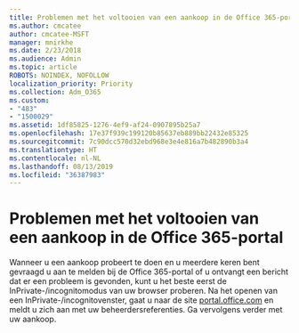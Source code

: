 ```yaml
---
title: Problemen met het voltooien van een aankoop in de Office 365-portal
ms.author: cmcatee
author: cmcatee-MSFT
manager: mnirkhe
ms.date: 2/23/2018
ms.audience: Admin
ms.topic: article
ROBOTS: NOINDEX, NOFOLLOW
localization_priority: Priority
ms.collection: Adm_O365
ms.custom:
- "483"
- "1500029"
ms.assetid: 1df85825-1276-4ef9-af24-0907895b25a7
ms.openlocfilehash: 17e37f939c199120b85637eb889bb22432e85325
ms.sourcegitcommit: 7c90dcc570d32ebd968e3e4e816a7b482890b3a4
ms.translationtype: HT
ms.contentlocale: nl-NL
ms.lasthandoff: 08/13/2019
ms.locfileid: "36387983"
---
```

# <a name="trouble-completing-a-purchase-in-the-office-365-portal"></a>Problemen met het voltooien van een aankoop in de Office 365-portal

Wanneer u een aankoop probeert te doen en u meerdere keren bent gevraagd u aan te melden bij de Office 365-portal of u ontvangt een bericht dat er een probleem is gevonden, kunt u het beste eerst de InPrivate-/incognitomodus van uw browser proberen. Na het openen van een InPrivate-/incognitovenster, gaat u naar de site [portal.office.com](https://portal.office.com) en meldt u zich aan met uw beheerdersreferenties. Ga vervolgens verder met uw aankoop.
